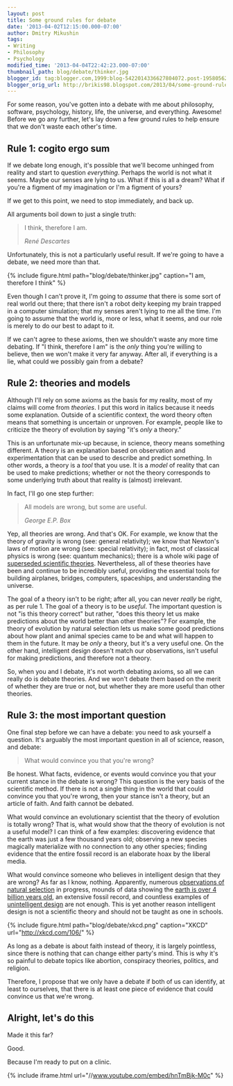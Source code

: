 ```yaml
---
layout: post
title: Some ground rules for debate
date: '2013-04-02T12:15:00.000-07:00'
author: Dmitry Mikushin
tags:
- Writing
- Philosophy
- Psychology
modified_time: '2013-04-04T22:42:23.000-07:00'
thumbnail_path: blog/debate/thinker.jpg
blogger_id: tag:blogger.com,1999:blog-5422014336627804072.post-195805625726973840
blogger_orig_url: http://brikis98.blogspot.com/2013/04/some-ground-rules-for-debate.html
---
```


For some reason, you've gotten into a debate with me about philosophy, 
software, psychology, history, life, the universe, and everything. Awesome! 
Before we go any further, let's lay down a few ground rules to help ensure 
that we don't waste each other's time. 

## Rule 1: cogito ergo sum

If we debate long enough, it's possible that we'll become unhinged from 
reality and start to question *everything*. Perhaps the world is not what it 
seems. Maybe our senses are lying to us. What if this is all a dream? What if 
you're a figment of my imagination or I'm a figment of yours? 

If we get to this point, we need to stop immediately, and back up. 

All arguments boil down to just a single truth: 

<blockquote>
  <p>I think, therefore I am.</p>
  <cite>René Descartes</cite>
</blockquote>

Unfortunately, this is not a particularly useful result. If we're going to have 
a debate, we need more than that. 

{% include figure.html path="blog/debate/thinker.jpg" caption="I am, therefore I think" %}

Even though I can't prove it, I'm going to *assume* that there is some sort of 
real world out there; that there isn't a robot deity keeping my brain trapped 
in a computer simulation; that my senses aren't lying to me all the time. I'm 
going to assume that the world is, more or less, what it seems, and our role 
is merely to do our best to adapt to it. 

If we can't agree to these axioms, then we shouldn't waste any more time 
debating. If "I think, therefore I am" is the *only* thing you're willing to 
believe, then we won't make it very far anyway. After all, if everything is a 
lie, what could we possibly gain from a debate? 

## Rule 2: theories and models

Although I'll rely on some axioms as the basis for my reality, most of my 
claims will come from *theories*. I put this word in italics because it needs 
some explanation. Outside of a scientific context, the word theory often means that 
something is uncertain or unproven. For example, people like to criticize the 
theory of evolution by saying "it's *only* a theory."  

This is an unfortunate mix-up because, in science, theory means something 
different. A theory is an explanation based on observation and experimentation 
that can be used to describe and predict something. In other words, a theory is 
a *tool* that you use. It is a *model* of reality that can be used to make 
predictions; whether or not the theory corresponds to some underlying truth 
about that reality is (almost) irrelevant. 

In fact, I'll go one step further: 

<blockquote>
  <p>All models are wrong, but some are useful.</p>
  <cite>George E.P. Box</cite>
</blockquote>

Yep, all theories are wrong. And that's OK. For example, 
we know that the theory of gravity is wrong (see: general relativity); we know 
that Newton's laws of motion are wrong (see: special relativity); in fact, 
most of classical physics is wrong (see: quantum mechanics); there is a whole 
wiki page of [superseded scientific 
theories](http://en.wikipedia.org/wiki/Superseded_scientific_theories). 
Nevertheless, all of these theories have been and continue to be incredibly 
useful, providing the essential tools for building airplanes, bridges, 
computers, spaceships, and understanding the universe. 

The goal of a theory isn't to be right; after all, you can never *really* be 
right, as per rule 1. The goal of a theory is to be *useful*. The important 
question is not "is this theory correct" but rather, "does this theory let us 
make predictions about the world better than other theories"? 
For example, the theory of evolution by natural selection lets us make 
some good predictions about how plant and animal species came to be and what 
will happen to them in the future. It may be *only* a theory, but it's a very 
useful one. On the other hand, intelligent design doesn't match our 
observations, isn't useful for making predictions, and therefore not a theory. 

So, when you and I debate, it's not worth debating axioms, so all we can 
really do is debate theories. And we won't debate them based on the merit of 
whether they are true or not, but whether they are more useful than other 
theories.

## Rule 3: the most important question

One final step before we can have a debate: you need to ask yourself a 
question. It's arguably the most important question in all of science, reason, 
and debate:

> What would convince you that you're wrong?

Be honest. What facts, evidence, or 
events would convince you that your current stance in the debate is wrong? 
This question is the very basis of the scientific method. 
If there is not a single thing in the world that could convince you that 
you're wrong, then your stance isn't a theory, but an article of faith. And 
faith cannot be debated. 

What would convince an evolutionary scientist that the theory of 
evolution is totally wrong? That is, what would show that the theory of 
evolution is not a useful model? I can think of a few examples: discovering 
evidence that the earth was just a few thousand years old; observing a new 
species magically materialize with no connection to any other species; finding 
evidence that the entire fossil record is an elaborate hoax by the liberal 
media. 

What would convince someone who believes in intelligent design that they 
are wrong? As far as I know, nothing. Apparently, numerous [observations of 
natural 
selection](http://en.wikipedia.org/wiki/Natural_selection#Examples_of_natural_selection) 
in progress, mounds of data showing the [earth is over 4 billion years 
old](http://en.wikipedia.org/wiki/Age_of_the_Earth), an extensive fossil 
record, and countless examples of [unintelligent 
design](http://en.wikipedia.org/wiki/Argument_from_poor_design#Examples) are 
not enough. This is yet another reason intelligent design is not a scientific 
theory and should not be taught as one in schools. 

{% include figure.html path="blog/debate/xkcd.png" caption="XKCD" url="http://xkcd.com/106/" %}

As long as a debate is about faith instead of theory, it is largely 
pointless, since there is nothing that can change either party's mind. This is 
why it's so painful to debate topics like abortion, conspiracy theories, 
politics, and religion. 

Therefore, I propose that we only have a debate if both of us can identify, at 
least to ourselves, that there is at least one piece of evidence that could 
convince us that we're wrong. 

## Alright, let's do this

Made it this far? 

Good. 

Because I'm ready to put on a clinic. 

{% include iframe.html url="//www.youtube.com/embed/hnTmBjk-M0c" %}
